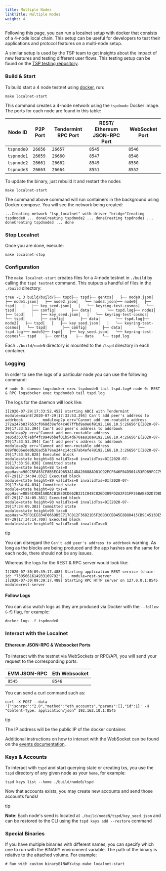 ```yaml
---
title: Multiple Nodes
linkTitle: Multiple Nodes
weight: 4
---
```


Following this page, you can run a localnet setup with docker
that consists of a 4-node local chain.
This setup can be useful for developers to test their applications and
protocol features on a multi-node setup.

A similar setup is used by the TSP team to get insights
about the impact of new features and testing different user flows.
This testing setup can be found on the [TSP testing repository](https://github.com/tspnetwork/testing).

### Build & Start

To build start a 4 node testnet using [docker](https://docs.docker.com/engine/installation/), run:

```
make localnet-start
```

This command creates a 4-node network using the `tspdnode` Docker image.
The ports for each node are found in this table:

| Node ID | P2P Port | Tendermint RPC Port | REST/ Ethereum JSON-RPC Port | WebSocket Port |
| --- | --- | --- | --- | --- |
| `tspnode0` | `26656` | `26657` | `8545` | `8546` |
| `tspnode1` | `26659` | `26660` | `8547` | `8548` |
| `tspnode2` | `26661` | `26662` | `8549` | `8550` |
| `tspnode3` | `26663` | `26664` | `8551` | `8552` |

To update the binary, just rebuild it and restart the nodes

```
make localnet-start
```

The command above command will run containers in the background using Docker compose. You will see the network being created:

```
...Creating network "tsp_localnet" with driver "bridge"Creating tspdnode0 ... doneCreating tspdnode2 ... doneCreating tspdnode1 ... doneCreating tspdnode3 ... done
```

### Stop Localnet

Once you are done, execute:

```
make localnet-stop
```

### Configuration

The `make localnet-start` creates files for a 4-node testnet in `./build` by
calling the `tspd testnet` command. This outputs a handful of files in the `./build` directory:

```
tree -L 3 build/build/├── tspd├── tspd├── gentxs│   ├── node0.json│   ├── node1.json│   ├── node2.json│   └── node3.json├── node0│   ├── tspd│   │   ├── key_seed.json│   │   └── keyring-test-cosmos│   └── tspd│       ├── config│       ├── data│       └── tspd.log├── node1│   ├── tspd│   │   ├── key_seed.json│   │   └── keyring-test-cosmos│   └── tspd│       ├── config│       ├── data│       └── tspd.log├── node2│   ├── tspd│   │   ├── key_seed.json│   │   └── keyring-test-cosmos│   └── tspd│       ├── config│       ├── data│       └── tspd.log└── node3├── tspd│   ├── key_seed.json│   └── keyring-test-cosmos└── tspd    ├── config    ├── data    └── tspd.log
```

Each `./build/nodeN` directory is mounted to the `/tspd` directory in each container.

### Logging

In order to see the logs of a particular node you can use the following command:

```
# node 0: daemon logsdocker exec tspdnode0 tail tspd.log# node 0: REST & RPC logsdocker exec tspdnode0 tail tspd.log
```

The logs for the daemon will look like:

```
I[2020-07-29|17:33:52.452] starting ABCI with Tendermint                module=mainE[2020-07-29|17:33:53.394] Can't add peer's address to addrbook         module=p2p err="Cannot add non-routable address 272a247b837653cf068d39efd4c407ffbd9a0e6f@192.168.10.5:26656"E[2020-07-29|17:33:53.394] Can't add peer's address to addrbook         module=p2p err="Cannot add non-routable address 3e05d3637b7ebf4fc0948bbef01b54d670aa810a@192.168.10.4:26656"E[2020-07-29|17:33:53.394] Can't add peer's address to addrbook         module=p2p err="Cannot add non-routable address 689f8606ede0b26ad5b79ae244c14cc67ab4efe7@192.168.10.3:26656"I[2020-07-29|17:33:58.828] Executed block                               module=state height=88 validTxs=0 invalidTxs=0I[2020-07-29|17:33:58.830] Committed state                              module=state height=88 txs=0 appHash=90CC5FA53CF8B5EC49653A14DA20888AD81C92FCF646F04D501453FD89FCC791I[2020-07-29|17:34:04.032] Executed block                               module=state height=89 validTxs=0 invalidTxs=0I[2020-07-29|17:34:04.034] Committed state                              module=state height=89 txs=0 appHash=0B54C4DB1A0DACB1EEDCD662B221C048C826D309FD2A2F31FF26BAE8D2D7D8D7I[2020-07-29|17:34:09.381] Executed block                               module=state height=90 validTxs=0 invalidTxs=0I[2020-07-29|17:34:09.383] Committed state                              module=state height=90 txs=0 appHash=75FD1EE834F0669D5E717C812F36B21D5F20B3CCBB45E8B8D415CB9C4513DE51I[2020-07-29|17:34:14.700] Executed block                               module=state height=91 validTxs=0 invalidTxs=0
```

tip

You can disregard the `Can't add peer's address to addrbook` warning. As long as the blocks are
being produced and the app hashes are the same for each node, there should not be any issues.

Whereas the logs for the REST & RPC server would look like:

```
I[2020-07-30|09:39:17.488] Starting application REST service (chain-id: "7305661614933169792")... module=rest-server
I[2020-07-30|09:39:17.488] Starting RPC HTTP server on 127.0.0.1:8545   module=rest-server
```

#### Follow Logs

You can also watch logs as they are produced via Docker with the `--follow` (`-f`) flag, for
example:

```
docker logs -f tspdnode0
```

### Interact with the Localnet

#### Ethereum JSON-RPC & Websocket Ports

To interact with the testnet via WebSockets or RPC/API, you will send your request to the corresponding ports:

| EVM JSON-RPC | Eth Websocket |
| --- | --- |
| `8545` | `8546` |

You can send a curl command such as:

```
curl -X POST --data '{"jsonrpc":"2.0","method":"eth_accounts","params":[],"id":1}' -H "Content-Type: application/json" 192.162.10.1:8545
```

tip

The IP address will be the public IP of the docker container.

Additional instructions on how to interact with the WebSocket can be found on the [events documentation](/docs/develop/api/ethereum-json-rpc#ethereum-websocket).

### Keys & Accounts

To interact with `tspd` and start querying state or creating txs, you use the `tspd` directory of any given node as your `home`, for example:

```
tspd keys list --home ./build/node0/tspd
```

Now that accounts exists, you may create new accounts and send those accounts
funds!

tip

**Note**: Each node's seed is located at `./build/nodeN/tspd/key_seed.json` and can be restored to the CLI using the `tspd keys add --restore` command

### Special Binaries

If you have multiple binaries with different names, you can specify which one to run with the BINARY environment
variable. The path of the binary is relative to the attached volume. For example:

```
# Run with custom binaryBINARY=tsp make localnet-start
```